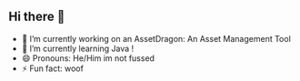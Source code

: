 ## Hi there 👋

- 🔭 I’m currently working on an AssetDragon: An Asset Management Tool
- 🌱 I’m currently learning Java !
- 😄 Pronouns: He/Him im not fussed
- ⚡ Fun fact: woof


